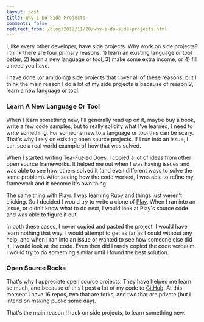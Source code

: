 ```yaml
---
layout: post
title: Why I Do Side Projects
comments: false
redirect_from: /blog/2012/11/20/why-i-do-side-projects.html
---
```

I, like every other developer, have side projects. Why work on side projects? I think there are four primary reasons. 1) learn an existing language or tool better, 2) learn a new language or tool, 3) make some extra income, or 4) fill a need you have.

I have done (or am doing) side projects that cover all of these reasons, but I think the main reason I do a lot of my side projects is because of reason 2, learn a new language or tool.

### Learn A New Language Or Tool

When I learn something new, I'll generally read up on it, maybe buy a book, write a few code samples, but to really solidify what I've learned, I need to write something. For someone new to a language or tool this can be scary. That's why I rely on existing open source projects. If I run into an issue, I can see a real world example of how that was solved.

When I started writing [Tea-Fueled Does](https://github.com/mloberg/Tea-Fueled-Does), I copied a lot of ideas from other open source frameworks. It helped me out when I was having issues and was able to see how others solved it (and even different ways to solve the same problem). After seeing how the code worked, I was able to refine my framework and it become it's own thing.

The same thing with [Playr](https://github.com/mloberg/Playr). I was learning Ruby and things just weren't clicking. So I decided I would try to write a clone of [Play](https://github.com/play/play). When I ran into an issue, or didn't know what to do next, I would look at Play's source code and was able to figure it out.

In both these cases, I never copied and pasted the project. I would have learn nothing that way. I would attempt to get as far as I could without any help, and when I ran into an issue or wanted to see how someone else did it, I would look at the code. Even then did I rarely copied the code verbatim. I would try to do something similar until I found the best solution.

### Open Source Rocks

That's why I appreciate open source projects. They have helped me learn so much, and because of this I post a lot of my code to [GitHub](https://github.com/mloberg). At this moment I have 16 repos, two that are forks, and two that are private (but I intend on making public some day).

That's the main reason I hack on side projects, to learn something new.
